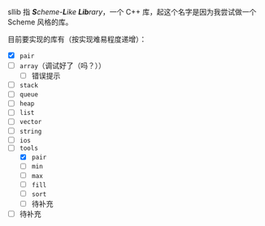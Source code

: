 sllib 指 ***S**cheme-**L**ike **Lib**rary*，一个 C++ 库，起这个名字是因为我尝试做一个 Scheme 风格的库。

目前要实现的库有（按实现难易程度递增）：

- [x] `pair`
- [ ] `array`（调试好了（吗？））
  - [ ] 错误提示
- [ ] `stack`
- [ ] `queue`
- [ ] `heap`
- [ ] `list`
- [ ] `vector`
- [ ] `string`
- [ ] `ios`
- [ ] `tools`
  - [x] `pair`
  - [ ] `min`
  - [ ] `max`
  - [ ] `fill`
  - [ ] `sort`
  - [ ] 待补充
- [ ] 待补充
